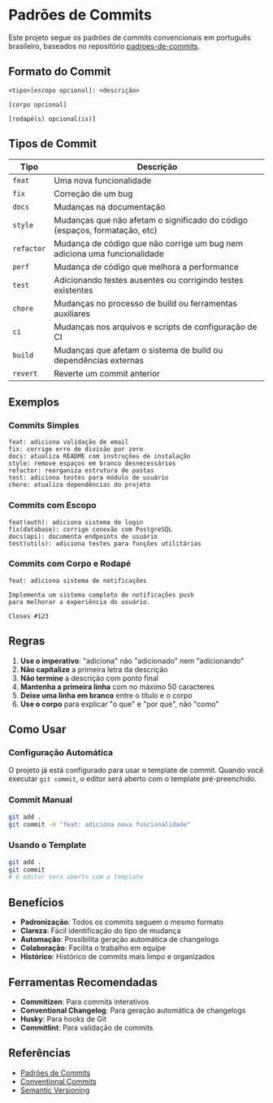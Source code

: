 # Padrões de Commits

Este projeto segue os padrões de commits convencionais em português brasileiro, baseados no repositório [padroes-de-commits](https://github.com/iuricode/padroes-de-commits).

## Formato do Commit

```
<tipo>[escopo opcional]: <descrição>

[corpo opcional]

[rodapé(s) opcional(is)]
```

## Tipos de Commit

| Tipo | Descrição |
|------|-----------|
| `feat` | Uma nova funcionalidade |
| `fix` | Correção de um bug |
| `docs` | Mudanças na documentação |
| `style` | Mudanças que não afetam o significado do código (espaços, formatação, etc) |
| `refactor` | Mudança de código que não corrige um bug nem adiciona uma funcionalidade |
| `perf` | Mudança de código que melhora a performance |
| `test` | Adicionando testes ausentes ou corrigindo testes existentes |
| `chore` | Mudanças no processo de build ou ferramentas auxiliares |
| `ci` | Mudanças nos arquivos e scripts de configuração de CI |
| `build` | Mudanças que afetam o sistema de build ou dependências externas |
| `revert` | Reverte um commit anterior |

## Exemplos

### Commits Simples
```
feat: adiciona validação de email
fix: corrige erro de divisão por zero
docs: atualiza README com instruções de instalação
style: remove espaços em branco desnecessários
refactor: reorganiza estrutura de pastas
test: adiciona testes para módulo de usuário
chore: atualiza dependências do projeto
```

### Commits com Escopo
```
feat(auth): adiciona sistema de login
fix(database): corrige conexão com PostgreSQL
docs(api): documenta endpoints de usuário
test(utils): adiciona testes para funções utilitárias
```

### Commits com Corpo e Rodapé
```
feat: adiciona sistema de notificações

Implementa um sistema completo de notificações push
para melhorar a experiência do usuário.

Closes #123
```

## Regras

1. **Use o imperativo**: "adiciona" não "adicionado" nem "adicionando"
2. **Não capitalize** a primeira letra da descrição
3. **Não termine** a descrição com ponto final
4. **Mantenha a primeira linha** com no máximo 50 caracteres
5. **Deixe uma linha em branco** entre o título e o corpo
6. **Use o corpo** para explicar "o que" e "por que", não "como"

## Como Usar

### Configuração Automática
O projeto já está configurado para usar o template de commit. Quando você executar `git commit`, o editor será aberto com o template pré-preenchido.

### Commit Manual
```bash
git add .
git commit -m "feat: adiciona nova funcionalidade"
```

### Usando o Template
```bash
git add .
git commit
# O editor será aberto com o template
```

## Benefícios

- **Padronização**: Todos os commits seguem o mesmo formato
- **Clareza**: Fácil identificação do tipo de mudança
- **Automação**: Possibilita geração automática de changelogs
- **Colaboração**: Facilita o trabalho em equipe
- **Histórico**: Histórico de commits mais limpo e organizados

## Ferramentas Recomendadas

- **Commitizen**: Para commits interativos
- **Conventional Changelog**: Para geração automática de changelogs
- **Husky**: Para hooks de Git
- **Commitlint**: Para validação de commits

## Referências

- [Padrões de Commits](https://github.com/iuricode/padroes-de-commits)
- [Conventional Commits](https://www.conventionalcommits.org/)
- [Semantic Versioning](https://semver.org/)
